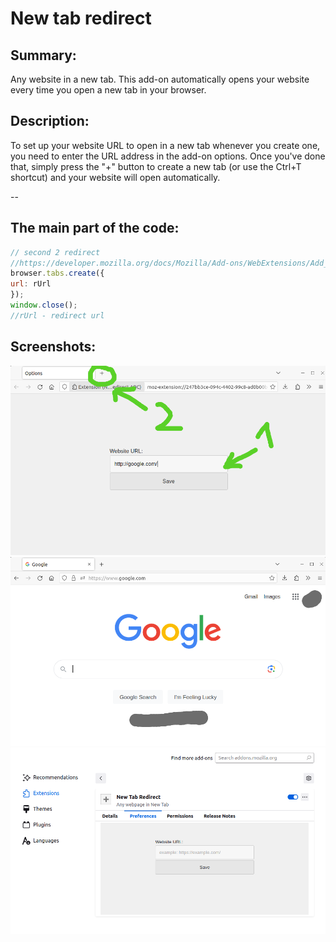 <!-- New tab redirect readme v.1.0.2 -->

# New tab redirect
## Summary:  
Any website in a new tab. This add-on automatically opens your website every time you open a new tab in your browser.  

## Description:
To set up your website URL to open in a new tab whenever you create one, you need to enter the URL address in the add-on options. Once you've done that, simply press the "+" button to create a new tab (or use the Ctrl+T shortcut) and your website will open automatically.  

  
--
  
## The main part of the code:
<!-- code -->
```javascript
// second 2 redirect
//https://developer.mozilla.org/docs/Mozilla/Add-ons/WebExtensions/Add_a_button_to_the_toolbar
browser.tabs.create({
url: rUrl
});
window.close();
//rUrl - redirect url
```

## Screenshots:
![screenshot](screenshot.png)
![screenshot2](screenshot2.png)
![screenshot3](screenshot3.png)






